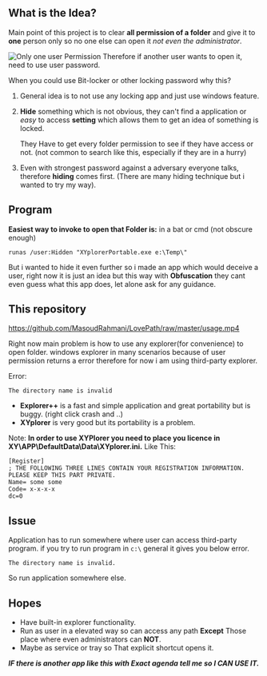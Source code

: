 What is the Idea?
------------
Main point of this project is to clear **all permission of a folder** and give it to **one** person only so no one else can open it *not even the administrator*.

![Only one user Permission](https://i.imgur.com/duG5djv.jpeg)
Therefore if another user wants to open it, need to use user password.

When you could use Bit-locker or other locking password why this?

 1. General idea is to not use any locking app and just use windows
        feature. 

2. **Hide** something which is not obvious, they can't find a
        application or *easy* to access **setting** which allows them to get an
        idea of something is locked. 

	They Have to get every folder permission to see if they have access or not. (not common to search like this,
        especially if they are in a hurry)

3. Even with strongest password against a adversary everyone talks, therefore **hiding** comes first. (There
        are many hiding technique but i wanted to try my way).

Program
-------------

**Easiest way to invoke to open that Folder is:** in a bat or cmd (not obscure enough)

    runas /user:Hidden "XYplorerPortable.exe e:\Temp\"

But i wanted to hide it even further so i made an app which would deceive a user, right now it is just an idea but this way with **Obfuscation** they cant even guess what this app does, let alone ask for any guidance.

This repository
--------------
https://github.com/MasoudRahmani/LovePath/raw/master/usage.mp4

Right now main problem is how to use any explorer(for convenience) to open folder.
windows explorer in many scenarios because of user permission returns a error therefore for now i am using third-party explorer.

Error:

    The directory name is invalid

* **Explorer++** is a fast and simple application and great portability but is buggy. (right click crash and ..)
* **XYplorer** is very good but its portability is a problem.

Note:
**In order to use XYPlorer you need to place you licence in XY\APP\DefaultData\Data\XYplorer.ini.**
Like This:

    [Register]
    ; THE FOLLOWING THREE LINES CONTAIN YOUR REGISTRATION INFORMATION. PLEASE KEEP THIS PART PRIVATE.
    Name= some some
    Code= x-x-x-x
    dc=0

**Issue**
---------
Application has to run somewhere where user can access third-party program. if you try to run program in `c:\` general it gives you below error.

    The directory name is invalid.
So run application somewhere else.

Hopes
--------------
* Have built-in explorer functionality.
* Run as user in a elevated way so can access any path **Except** Those place where even administrators can **NOT**.
* Maybe as service or tray so That explicit shortcut opens it.


***IF there is another app like this with Exact agenda tell me so I CAN USE IT.***
